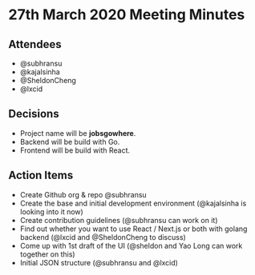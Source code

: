 # 27th March 2020 Meeting Minutes

## Attendees

- @subhransu
- @kajalsinha
- @SheldonCheng
- @lxcid

## Decisions

- Project name will be **jobsgowhere**.
- Backend will be build with Go.
- Frontend will be build with React.

## Action Items

- Create Github org & repo @subhransu
- Create the base and initial development environment (@kajalsinha is looking into it now)
- Create contribution guidelines (@subhransu can work on it)
- Find out whether you want to use React / Next.js or both with golang backend (@lxcid and @SheldonCheng to discuss)
- Come up with 1st draft of the UI (@sheldon and Yao Long can work together on this)
- Initial JSON structure (@subhransu and @lxcid)
